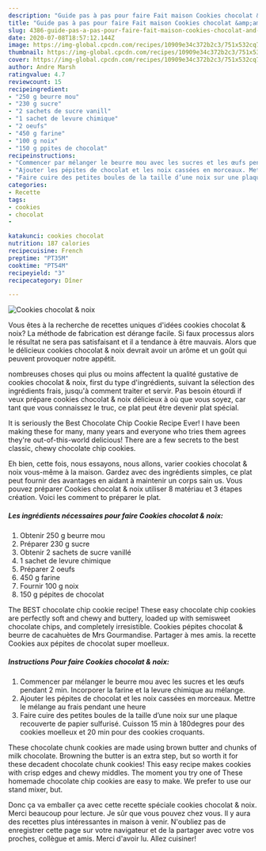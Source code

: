 ```yaml
---
description: "Guide pas à pas pour faire Fait maison Cookies chocolat &amp;amp; noix"
title: "Guide pas à pas pour faire Fait maison Cookies chocolat &amp;amp; noix"
slug: 4386-guide-pas-a-pas-pour-faire-fait-maison-cookies-chocolat-and-amp-noix
date: 2020-07-08T18:57:12.144Z
image: https://img-global.cpcdn.com/recipes/10909e34c372b2c3/751x532cq70/cookies-chocolat-noix-photo-principale-de-la-recette.jpg
thumbnail: https://img-global.cpcdn.com/recipes/10909e34c372b2c3/751x532cq70/cookies-chocolat-noix-photo-principale-de-la-recette.jpg
cover: https://img-global.cpcdn.com/recipes/10909e34c372b2c3/751x532cq70/cookies-chocolat-noix-photo-principale-de-la-recette.jpg
author: Andre Marsh
ratingvalue: 4.7
reviewcount: 15
recipeingredient:
- "250 g beurre mou"
- "230 g sucre"
- "2 sachets de sucre vanill"
- "1 sachet de levure chimique"
- "2 oeufs"
- "450 g farine"
- "100 g noix"
- "150 g ppites de chocolat"
recipeinstructions:
- "Commencer par mélanger le beurre mou avec les sucres et les œufs pendant 2 min. Incorporer la farine et la levure chimique au mélange."
- "Ajouter les pépites de chocolat et les noix cassées en morceaux. Mettre le mélange au frais pendant une heure"
- "Faire cuire des petites boules de la taille d’une noix sur une plaque recouverte de papier sulfurisé. Cuisson 15 min à 180degres pour des cookies moelleux et 20 min pour des cookies croquants."
categories:
- Recette
tags:
- cookies
- chocolat
- 

katakunci: cookies chocolat  
nutrition: 187 calories
recipecuisine: French
preptime: "PT35M"
cooktime: "PT54M"
recipeyield: "3"
recipecategory: Dîner

---
```



![Cookies chocolat &amp; noix](https://img-global.cpcdn.com/recipes/10909e34c372b2c3/751x532cq70/cookies-chocolat-noix-photo-principale-de-la-recette.jpg)

Vous êtes à la recherche de recettes uniques d'idées cookies chocolat &amp; noix? La méthode de fabrication est dérange facile. Si faux processus alors le résultat ne sera pas satisfaisant et il a tendance à être mauvais. Alors que le délicieux cookies chocolat &amp; noix devrait avoir un arôme et un goût qui peuvent provoquer notre appétit.

nombreuses choses qui plus ou moins affectent la qualité gustative de cookies chocolat &amp; noix, first du type d'ingrédients, suivant la sélection des ingrédients frais, jusqu'à comment traiter et servir. Pas besoin étourdi if veux prépare cookies chocolat &amp; noix délicieux à où que vous soyez, car tant que vous connaissez le truc, ce plat peut être devenir plat spécial.

It is seriously the Best Chocolate Chip Cookie Recipe Ever! I have been making these for many, many years and everyone who tries them agrees they&#39;re out-of-this-world delicious! There are a few secrets to the best classic, chewy chocolate chip cookies.


Eh bien, cette fois, nous essayons, nous allons, varier cookies chocolat &amp; noix vous-même à la maison. Gardez avec des ingrédients simples, ce plat peut fournir des avantages en aidant à maintenir un corps sain us. Vous pouvez préparer Cookies chocolat &amp; noix utiliser 8 matériau et 3 étapes création. Voici les comment to préparer le plat.

<!--inarticleads1-->

##### Les ingrédients nécessaires pour faire Cookies chocolat &amp; noix:

1. Obtenir 250 g beurre mou
1. Préparer 230 g sucre
1. Obtenir 2 sachets de sucre vanillé
1.  1 sachet de levure chimique
1. Préparer 2 oeufs
1.  450 g farine
1. Fournir 100 g noix
1.  150 g pépites de chocolat


The BEST chocolate chip cookie recipe! These easy chocolate chip cookies are perfectly soft and chewy and buttery, loaded up with semisweet chocolate chips, and completely irresistible. Cookies pépites chocolat &amp; beurre de cacahuètes de Mrs Gourmandise. Partager à mes amis. la recette Cookies aux pépites de chocolat super moelleux. 

<!--inarticleads2-->

##### Instructions Pour faire Cookies chocolat &amp; noix:

1. Commencer par mélanger le beurre mou avec les sucres et les œufs pendant 2 min. Incorporer la farine et la levure chimique au mélange.
1. Ajouter les pépites de chocolat et les noix cassées en morceaux. Mettre le mélange au frais pendant une heure
1. Faire cuire des petites boules de la taille d’une noix sur une plaque recouverte de papier sulfurisé. Cuisson 15 min à 180degres pour des cookies moelleux et 20 min pour des cookies croquants.


These chocolate chunk cookies are made using brown butter and chunks of milk chocolate. Browning the butter is an extra step, but so worth it for these decadent chocolate chunk cookies! This easy recipe makes cookies with crisp edges and chewy middles. The moment you try one of These homemade chocolate chip cookies are easy to make. We prefer to use our stand mixer, but. 


Donc ça va emballer ça avec cette recette spéciale cookies chocolat &amp; noix. Merci beaucoup pour lecture. Je sûr que vous pouvez chez vous. Il y aura des recettes plus  intéressantes in maison à venir. N'oubliez pas de enregistrer cette page sur votre navigateur et de la partager avec votre vos proches, collègue et amis. Merci d'avoir lu. Allez cuisiner!
